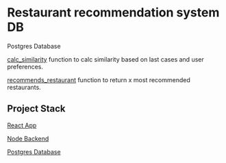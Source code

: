 # Restaurant recommendation system DB

Postgres Database

[calc_similarity](https://github.com/gabrielburich/db_recommendation-system/blob/master/functions/calc_similarity.sql) function to calc similarity based on last cases and user preferences.

[recommends_restaurant](https://github.com/gabrielburich/db_recommendation-system/blob/master/functions/recommends_restaurant.sql) function to return x most recommended restaurants.

## Project Stack

[React App](https://github.com/gabrielburich/app_recommendation-system)

[Node Backend](https://github.com/gabrielburich/api_recommendation-system)

[Postgres Database](https://github.com/gabrielburich/db_recommendation-system)
